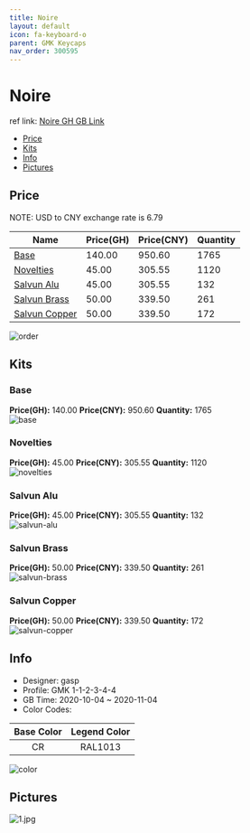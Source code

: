 ```yaml
---
title: Noire 
layout: default
icon: fa-keyboard-o
parent: GMK Keycaps
nav_order: 300595
---
```


# Noire 

ref link: [Noire GH GB Link](https://geekhack.org/index.php?topic=108890.0)  
* [Price](#price)  
* [Kits](#kits)  
* [Info](#info)  
* [Pictures](#pictures)  


## Price  

NOTE: USD to CNY exchange rate is 6.79

| Name          | Price(GH)    |  Price(CNY) | Quantity |
| ------------- | ------------ |  ---------- | -------- |
|[Base](#base)|140.00|950.60|1765|
|[Novelties](#novelties)|45.00|305.55|1120|
|[Salvun Alu](#salvun-alu)|45.00|305.55|132|
|[Salvun Brass](#salvun-brass)|50.00|339.50|261|
|[Salvun Copper](#salvun-copper)|50.00|339.50|172|


<img src="{{ 'assets/images/gmk-keycaps/noire/order.png' | relative_url }}" alt="order" class="image featured">

## Kits  
### Base  
**Price(GH):** 140.00    **Price(CNY):** 950.60    **Quantity:** 1765  
<img src="{{ 'assets/images/gmk-keycaps/noire/kits_pics/base.png' | relative_url }}" alt="base" class="image featured">

### Novelties  
**Price(GH):** 45.00    **Price(CNY):** 305.55    **Quantity:** 1120  
<img src="{{ 'assets/images/gmk-keycaps/noire/kits_pics/novelties.png' | relative_url }}" alt="novelties" class="image featured">

### Salvun Alu  
**Price(GH):** 45.00    **Price(CNY):** 305.55    **Quantity:** 132  
<img src="{{ 'assets/images/gmk-keycaps/noire/kits_pics/salvun-alu.jpg' | relative_url }}" alt="salvun-alu" class="image featured">

### Salvun Brass  
**Price(GH):** 50.00    **Price(CNY):** 339.50    **Quantity:** 261  
<img src="{{ 'assets/images/gmk-keycaps/noire/kits_pics/salvun-brass.jpg' | relative_url }}" alt="salvun-brass" class="image featured">

### Salvun Copper  
**Price(GH):** 50.00    **Price(CNY):** 339.50    **Quantity:** 172  
<img src="{{ 'assets/images/gmk-keycaps/noire/kits_pics/salvun-copper.jpg' | relative_url }}" alt="salvun-copper" class="image featured">


## Info  
* Designer: gasp  
* Profile: GMK 1-1-2-3-4-4  
* GB Time: 2020-10-04 ~ 2020-11-04  
* Color Codes:  

|Base Color     | Legend Color
| :-------------: | :------------:
|CR|RAL1013

<img src="{{ 'assets/images/gmk-keycaps/noire/color.png' | relative_url }}" alt="color" class="image featured">


## Pictures  
<img src="{{ 'assets/images/gmk-keycaps/noire/rendering_pics/1.jpg' | relative_url }}" alt="1.jpg" class="image featured">
